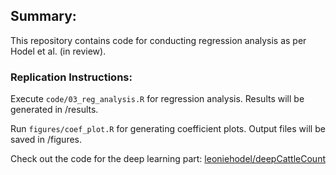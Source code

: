 ## Summary:
This repository contains code for conducting regression analysis as per Hodel et al. (in review).

### Replication Instructions:

Execute 
`code/03_reg_analysis.R`
for regression analysis. Results will be generated in /results.


Run 
`figures/coef_plot.R` 
for generating coefficient plots. Output files will be saved in /figures.


Check out the code for the deep learning part:
[leoniehodel/deepCattleCount](https://github.com/leoniehodel/deepCattleCount)
